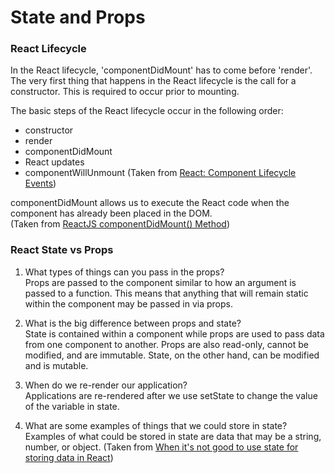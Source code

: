 # State and Props

### React Lifecycle  
In the React lifecycle, 'componentDidMount' has to come before 'render'.  
The very first thing that happens in the React lifecycle is the call for a constructor.  This is required to occur prior to mounting.

The basic steps of the React lifecycle occur in the following order:  
* constructor
* render
* componentDidMount
* React updates
* componentWillUnmount
(Taken from [React: Component Lifecycle Events](https://medium.com/@joshuablankenshipnola/react-component-lifecycle-events-cb77e670a093))

componentDidMount allows us to execute the React code when the component has already been placed in the DOM.  
(Taken from [ReactJS componentDidMount() Method](https://www.geeksforgeeks.org/reactjs-componentdidmount-method))

### React State vs Props  

1. What types of things can you pass in the props?  
Props are passed to the component similar to how an argument is passed to a function.  This means that anything that will remain static within the component may be passed in via props.

2. What is the big difference between props and state?  
State is contained within a component while props are used to pass data from one component to another.  Props are also read-only, cannot be modified, and are immutable.  State, on the other hand, can be modified and is mutable.

3. When do we re-render our application?  
Applications are re-rendered after we use setState to change the value of the variable in state.

4. What are some examples of things that we could store in state?  
Examples of what could be stored in state are data that may be a string, number, or object.
(Taken from [When it's not good to use state for storing data in React](https://blog.devgenius.io/when-its-not-good-to-use-state-for-storing-data-in-react-adcf261e8467))
